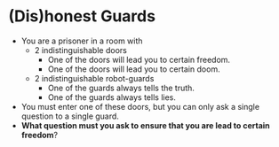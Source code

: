 # (Dis)honest Guards
* You are a prisoner in a room with
    * 2 indistinguishable doors
        * One of the doors will lead you to certain freedom.
        * One of the doors will lead you to certain doom.
    * 2 indistinguishable robot-guards
        * One of the guards always tells the truth.
        * One of the guards always tells lies.
* You must enter one of these doors, but you can only ask a single question to a single guard.
* **What question must you ask to ensure that you are lead to certain freedom**?
